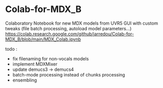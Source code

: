 # Colab-for-MDX_B
Colaboratory Notebook for new MDX models from UVR5 GUI with custom tweaks (file batch processing, autoload model parameters...)
https://colab.research.google.com/github/jarredou/Colab-for-MDX_B/blob/main/MDX_Colab.ipynb


todo : 
* fix filenaming for non-vocals models
* implement MDXMixer
* update demucs3 -> demucs4
* batch-mode processing instead of chunks processing
* ensembling
